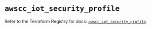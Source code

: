 # `awscc_iot_security_profile`

Refer to the Terraform Registry for docs: [`awscc_iot_security_profile`](https://registry.terraform.io/providers/hashicorp/awscc/0.70.0/docs/resources/iot_security_profile).
